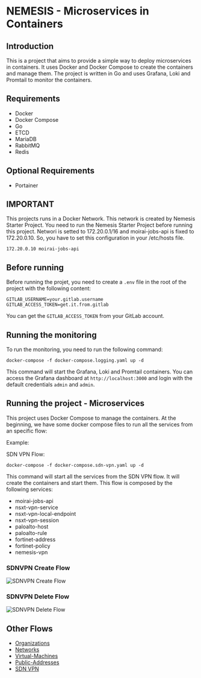 # NEMESIS - Microservices in Containers

## Introduction

This is a project that aims to provide a simple way to deploy microservices in containers. It uses Docker and Docker Compose to create the containers and manage them. The project is written in Go and uses Grafana, Loki and Promtail to monitor the containers.

## Requirements

- Docker
- Docker Compose
- Go
- ETCD 
- MariaDB
- RabbitMQ
- Redis

## Optional Requirements

- Portainer

## **IMPORTANT**

This projects runs in a Docker Network. This network is created by Nemesis Starter Project. You need to run the Nemesis Starter Project before running this project. 
Networi is setted to 172.20.0.1/16 and moirai-jobs-api is fixed to 172.20.0.10. So, you have to set this configuration in your /etc/hosts file.

```
172.20.0.10 moirai-jobs-api
```

## Before running

Before running the projet, you need to create a `.env` file in the root of the project with the following content:

```
GITLAB_USERNAME=your.gitlab.username
GITLAB_ACCESS_TOKEN=get.it.from.gitlab
```

You can get the `GITLAB_ACCESS_TOKEN` from your GitLab account.

## Running the monitoring


To run the monitoring, you need to run the following command:

```
docker-compose -f docker-compose.logging.yaml up -d 
```

This command will start the Grafana, Loki and Promtail containers. You can access the Grafana dashboard at `http://localhost:3000` and login with the default credentials `admin` and `admin`.

## Running the project - Microservices

This project uses Docker Compose to manage the containers. At the beginning, we have some docker compose files to run all the services from an specific flow:

Example:

SDN VPN Flow:

```
docker-compose -f docker-compose.sdn-vpn.yaml up -d
```

This command will start all the services from the SDN VPN flow. It will create the containers and start them. This flow is composed by the following services:
- moirai-jobs-api
- nsxt-vpn-service
- nsxt-vpn-local-endpoint
- nsxt-vpn-session
- paloalto-host
- paloalto-rule
- fortinet-address
- fortinet-policy
- nemesis-vpn

### SDNVPN Create Flow
![SDNVPN Create Flow](https://mermaid.ink/img/pako:eNqtlk9vwiAYxr9Kw3mSuD-69bDTjjttt6UXUl4tCQVCqdGo3311W0QU6ovZrTYPz_MT5XnZklpzICVZWmaa4v2jUkWxmtIpVd3a0ZVRtAO7EjXQ2gJzUEwmrzsFa7c7yO69DBQ3Wij3p0P5gLXa7kZ19EdDOUg4mqZTQ7qHU9OuE1qFcFd8PF1aGMNLxoZ0j9QwqZl0mja6O9u3cQ9PltTFwOKJIdWT19heQkg1YnAjUjwuRJqdaYALd325B4pTx2hiSSHLnC60dUKBo4xzO3y_cIeSDh4nzhzDSYaFTM9eZrQU9SZEGne5hSsVGGK9XKhOfrhRC880S7HHsOKBIdThXxnszsgijzFP0MYocE12hSrDxFNeuCBrK2T5pybOAsVVBnb0ZHVyFieiSZATCF_PWYCIM4wZQvimzqLDnWbMPIqXN9p9hBF11M_nU0ZJ4f3jkOSOtGBbJvhwadseTCviGmihIuXwyGHBeukqUqn9IGW9058bVZPS2R7uiNX9siHlgslu-NQbPni-CTZc_trjW8PUl9bt75L9N8-yn0k)

### SDNVPN Delete Flow
![SDNVPN Delete Flow](https://mermaid.ink/img/pako:eNqVlD1vwyAQhv-KxZwgpd_y0Clju7Rb5QWZc4yEOQSHlSjJfy9OP1wqGzkboPee54bjjqxGCaxkOydsW7y8VaYo-g3fcOP3xHtruAfvFRouQQNBsV4_nwzs6TTEbsYYGGlRGfrOLeKAc-guoCGQFM6T0w5u_wpcr2q4ipPpYJacNnDHrdAoNCF3QQMHqWgRIaOeYqbW-3-JZeUZ5TQwlT6MmRY9LQZktNPIVPvIG3SkDBC3qFV9WIzIiOegqfppTAkpXZzgKygZ-yw31V9ZNy1kK9aB64SS8ZsfB1DFqIUOKlbGo4RGBE0Vq8w5RkUgfD-YmpXkAqyYw7BrWdkI7eMtWCkItkrEddH9vlphPhC7n5Jh3NC9fu2Vy3o5fwI4sIug)

## Other Flows

- [Organizations](Organizations.md)
- [Networks](Networks.md)
- [Virtual-Machines](Virtual-Machines.md)
- [Public-Addresses](Public-Addresses.md)
- [SDN VPN](SDNVPN.md)
